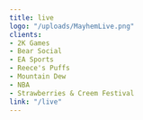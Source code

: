 ```yaml
---
title: live
logo: "/uploads/MayhemLive.png"
clients:
- 2K Games
- Bear Social
- EA Sports
- Reece's Puffs
- Mountain Dew
- NBA
- Strawberries & Creem Festival
link: "/live"
---
```


